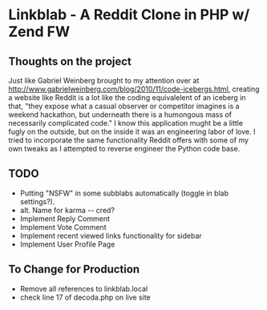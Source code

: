Linkblab - A Reddit Clone in PHP w/ Zend FW
==========================================

Thoughts on the project
----------------------------------

Just like Gabriel Weinberg brought to my attention over at http://www.gabrielweinberg.com/blog/2010/11/code-icebergs.html, creating a website like Reddit is a lot like the coding equivalelent of an iceberg in that, "they expose what a casual observer or competitor imagines is a  weekend hackathon, but underneath there is a humongous mass of necessarily  complicated code." I know this application mught be a little fugly on the outside, but on the inside it was an engineering labor of love. I tried to incorporate the same functionality Reddit offers with some of my own tweaks as I attempted to reverse engineer the Python code base.


TODO 
----------------------

- Putting "NSFW" in some subblabs automatically (toggle in blab settings?).
- alt. Name for karma -- cred? 
- Implement Reply Comment
- Implement Vote Comment
- Implement recent viewed links functionality for sidebar
- Implement User Profile Page


To Change for Production
----------------------

- Remove all references to linkblab.local
- check line 17 of decoda.php on live site